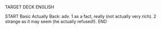 TARGET DECK
ENGLISH

START
Basic
Actually
Back: adv. 1 as a fact, really (not actually very rich). 2 strange as it may seem (he actually refused!).
END
